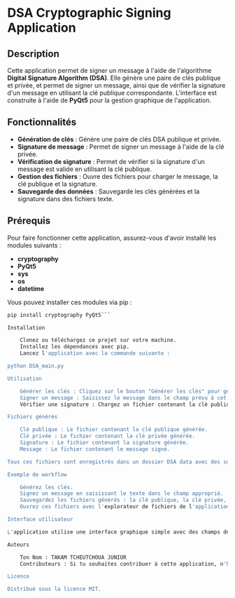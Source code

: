 # DSA Cryptographic Signing Application

## Description

Cette application permet de signer un message à l'aide de l'algorithme **Digital Signature Algorithm (DSA)**. Elle génère une paire de clés publique et privée, et permet de signer un message, ainsi que de vérifier la signature d'un message en utilisant la clé publique correspondante. L'interface est construite à l'aide de **PyQt5** pour la gestion graphique de l'application.

## Fonctionnalités

- **Génération de clés** : Génère une paire de clés DSA publique et privée.
- **Signature de message** : Permet de signer un message à l'aide de la clé privée.
- **Vérification de signature** : Permet de vérifier si la signature d'un message est valide en utilisant la clé publique.
- **Gestion des fichiers** : Ouvre des fichiers pour charger le message, la clé publique et la signature.
- **Sauvegarde des données** : Sauvegarde les clés générées et la signature dans des fichiers texte.

## Prérequis

Pour faire fonctionner cette application, assurez-vous d'avoir installé les modules suivants :

- **cryptography**
- **PyQt5**
- **sys**
- **os**
- **datetime**

Vous pouvez installer ces modules via pip :

```bash
pip install cryptography PyQt5```

Installation

    Clonez ou téléchargez ce projet sur votre machine.
    Installez les dépendances avec pip.
    Lancez l'application avec la commande suivante :

python DSA_main.py

Utilisation

    Générer les clés : Cliquez sur le bouton "Générer les clés" pour générer une paire de clés publique et privée.
    Signer un message : Saisissez le message dans le champ prévu à cet effet et cliquez sur "Signer". La signature sera affichée dans l'interface.
    Vérifier une signature : Chargez un fichier contenant la clé publique, un fichier contenant la signature et un fichier contenant le message à vérifier, puis cliquez sur "Vérifier". L'application affichera si la signature est valide ou non.

Fichiers générés

    Clé publique : Le fichier contenant la clé publique générée.
    Clé privée : Le fichier contenant la clé privée générée.
    Signature : Le fichier contenant la signature générée.
    Message : Le fichier contenant le message signé.

Tous ces fichiers sont enregistrés dans un dossier DSA data avec des sous-dossiers pour organiser les différents types de fichiers.

Exemple de workflow

    Générez les clés.
    Signez un message en saisissant le texte dans le champ approprié.
    Sauvegardez les fichiers générés : la clé publique, la clé privée, la signature, et le message.
    Ouvrez ces fichiers avec l'explorateur de fichiers de l'application pour vérifier la signature.

Interface utilisateur

L'application utilise une interface graphique simple avec des champs de texte pour saisir et afficher les messages et signatures. Elle comprend également des boutons pour générer des clés, signer des messages, et vérifier les signatures.

Auteurs

    Ton Nom : TAKAM TCHEUTCHOUA JUNIOR
    Contributeurs : Si tu souhaites contribuer à cette application, n'hésite pas à soumettre des pull requests ou à ouvrir des issues pour toute amélioration ou problème rencontré.

Licence

Distribué sous la licence MIT.
